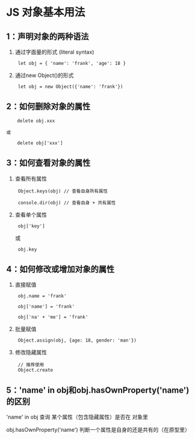 # JS 对象基本用法

## 1：声明对象的两种语法

1. 通过字面量的形式 (literal syntax)
   
        let obj = { 'name': 'frank', 'age': 18 }

2. 通过new Object()的形式 

        let obj = new Object({'name': 'frank'})

## 2：如何删除对象的属性

        delete obj.xxx 
        
    或 
        
        delete obj['xxx']

## 3：如何查看对象的属性

1. 查看所有属性

        Object.keys(obj) // 查看自身所有属性

        console.dir(obj) // 查看自身 + 共有属性

2. 查看单个属性

        obj['key']

    或

        obj.key

## 4：如何修改或增加对象的属性

1. 直接赋值

        obj.name = 'frank'

        obj['name'] = 'frank'

        obj['na' + 'me'] = 'frank'

2. 批量赋值

        Object.assign(obj, {age: 18, gender: 'man'})

3. 修改隐藏属性

        // 推荐使用
        Object.create

## 5：'name' in obj和obj.hasOwnProperty('name') 的区别

'name' in obj 查询 某个属性（包含隐藏属性）是否在 对象里

obj.hasOwnProperty('name') 判断一个属性是自身的还是共有的（在原型里）

